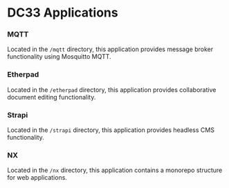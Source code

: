 # DC33 Applications

### MQTT
Located in the `/mqtt` directory, this application provides message broker functionality using Mosquitto MQTT.
### Etherpad
Located in the `/etherpad` directory, this application provides collaborative document editing functionality.
### Strapi
Located in the `/strapi` directory, this application provides headless CMS functionality.
### NX
Located in the `/nx` directory, this application contains a monorepo structure for web applications.
